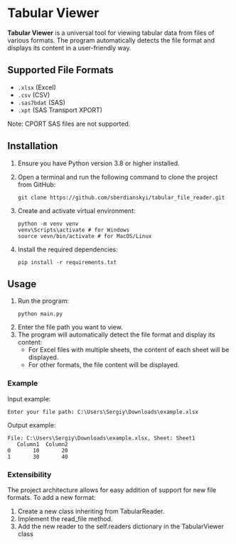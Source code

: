 # Tabular Viewer

**Tabular Viewer** is a universal tool for viewing tabular data from files of various formats. The program automatically detects the file format and displays its content in a user-friendly way.

## Supported File Formats
- `.xlsx` (Excel)
- `.csv` (CSV)
- `.sas7bdat` (SAS)
- `.xpt` (SAS Transport XPORT)

Note: CPORT SAS files are not supported.

## Installation

1. Ensure you have Python version 3.8 or higher installed.
2. Open a terminal and run the following command to clone the project from GitHub:
   ```shell
   git clone https://github.com/sberdianskyi/tabular_file_reader.git
   ```   
3. Create and activate virtual environment:

   ```shell
   python -m venv venv
   venv\Scripts\activate # for Windows
   source vevn/bin/activate # for MacOS/Linux
   ```

4. Install the required dependencies:
   ```shell
   pip install -r requirements.txt
    ```

## Usage

1. Run the program:
   ```shell
   python main.py
    ```
2. Enter the file path you want to view.
3. The program will automatically detect the file format and display its content:
   * For Excel files with multiple sheets, the content of each sheet will be displayed.
   * For other formats, the file content will be displayed.

### Example

Input example:
```
Enter your file path: C:\Users\Sergiy\Downloads\example.xlsx
```

Output example:
```
File: C:\Users\Sergiy\Downloads\example.xlsx, Sheet: Sheet1
   Column1  Column2
0       10       20
1       30       40
```

### Extensibility
The project architecture allows for easy addition of support for new file formats. To add a new format:


1. Create a new class inheriting from TabularReader.
2. Implement the read_file method.
3. Add the new reader to the self.readers dictionary in the TabularViewer class
